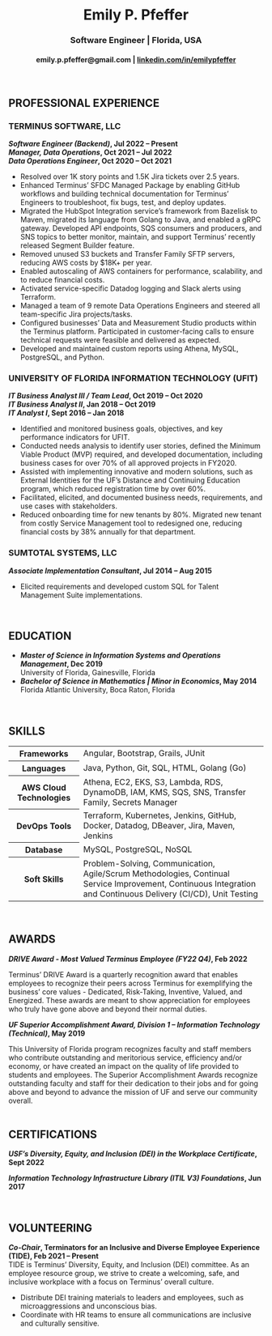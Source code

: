 <h1 align="center">Emily P. Pfeffer</h1>
<h3 align="center">Software Engineer  |  Florida, USA</h3>
<h4 align="center">emily.p.pfeffer@gmail.com | <a href="https://www.linkedin.com/in/emilypfeffer">linkedin.com/in/emilypfeffer</a></h4>

<br>

## PROFESSIONAL EXPERIENCE

### TERMINUS SOFTWARE, LLC

**_Software Engineer (Backend)_, Jul 2022 &ndash; Present**<br>
**_Manager, Data Operations_, Oct 2021 &ndash; Jul 2022**<br>
**_Data Operations Engineer_, Oct 2020 &ndash; Oct 2021**<br>

- Resolved over 1K story points and 1.5K Jira tickets over 2.5 years.
- Enhanced Terminus’ SFDC Managed Package by enabling GitHub workflows and building technical documentation for Terminus’ Engineers to troubleshoot, fix bugs, test, and deploy updates.  
- Migrated the HubSpot Integration service’s framework from Bazelisk to Maven, migrated its language from Golang to Java, and enabled a gRPC gateway. Developed API endpoints, SQS consumers and producers, and SNS topics to better monitor, maintain, and support Terminus’ recently released Segment Builder feature. 
- Removed unused S3 buckets and Transfer Family SFTP servers, reducing AWS costs by $18K+ per year. 
- Enabled autoscaling of AWS containers for performance, scalability, and to reduce financial costs. 
- Activated service-specific Datadog logging and Slack alerts using Terraform. 
- Managed a team of 9 remote Data Operations Engineers and steered all team-specific Jira projects/tasks. 
- Configured businesses’ Data and Measurement Studio products within the Terminus platform. Participated in customer-facing calls to ensure technical requests were feasible and delivered as expected. 
- Developed and maintained custom reports using Athena, MySQL, PostgreSQL, and Python. 

### UNIVERSITY OF FLORIDA INFORMATION TECHNOLOGY (UFIT)
**_IT Business Analyst III / Team Lead_, Oct 2019 &ndash; Oct 2020**<br>
**_IT Business Analyst II_, Jan 2018 &ndash; Oct 2019**<br>
**_IT Analyst I_, Sept 2016 &ndash; Jan 2018**<br>

- Identified and monitored business goals, objectives, and key performance indicators for UFIT. 
- Conducted needs analysis to identify user stories, defined the Minimum Viable Product (MVP) required, and developed documentation, including business cases for over 70% of all approved projects in FY2020.  
- Assisted with implementing innovative and modern solutions, such as External Identities for the UF’s Distance and Continuing Education program, which reduced registration time by over 60%. 
- Facilitated, elicited, and documented business needs, requirements, and use cases with stakeholders. 
- Reduced onboarding time for new tenants by 80%. Migrated new tenant from costly Service Management tool to redesigned one, reducing financial costs by 38% annually for that department. 

### SUMTOTAL SYSTEMS, LLC

**_Associate Implementation Consultant_, Jul 2014 &ndash; Aug 2015**<br>
- Elicited requirements and developed custom SQL for Talent Management Suite implementations.

<br>

## EDUCATION
- **_Master of Science in Information Systems and Operations Management_, Dec 2019**<br>University of Florida, Gainesville, Florida
- **_Bachelor of Science in Mathematics | Minor in Economics_, May 2014**<br>Florida Atlantic University, Boca Raton, Florida

<br>

## SKILLS

<table>
	<tr>
		<th>Frameworks</th>
		<td>Angular, Bootstrap, Grails, JUnit</td>
	</tr>
	<tr>
		<th>Languages</th>
		<td>Java, Python, Git, SQL, HTML, Golang (Go)</td>
	</tr>
	<tr>
		<th>AWS Cloud Technologies</th>
		<td>Athena, EC2, EKS, S3, Lambda, RDS, DynamoDB, IAM, KMS, SQS, SNS, Transfer Family, Secrets Manager</td>
	</tr>
	<tr>
		<th>DevOps Tools</th>
		<td>Terraform, Kubernetes, Jenkins, GitHub, Docker, Datadog, DBeaver, Jira, Maven, Jenkins</td>
	</tr>
	<tr>
		<th>Database</th>
		<td>MySQL, PostgreSQL, NoSQL</td>
	</tr>
	<tr>
		<th>Soft Skills</th>
		<td>Problem-Solving, Communication, Agile/Scrum Methodologies, Continual Service Improvement, Continuous Integration and Continuous Delivery (CI/CD), Unit Testing</td>
	</tr>
</table>
<br>

## AWARDS
**_DRIVE Award - Most Valued Terminus Employee (FY22 Q4)_, Feb 2022**

Terminus’ DRIVE Award is a quarterly recognition award that enables employees to recognize their peers across Terminus for exemplifying the business’ core values - Dedicated, Risk-Taking, Inventive, Valued, and Energized. These awards are meant to show appreciation for employees who truly have gone above and beyond their normal duties.<br>


**_UF Superior Accomplishment Award, Division 1 – Information Technology (Technical)_, May 2019**

This University of Florida program recognizes faculty and staff members who contribute outstanding and meritorious service, efficiency and/or economy, or have created an impact on the quality of life provided to students and employees. The Superior Accomplishment Awards recognize outstanding faculty and staff for their dedication to their jobs and for going above and beyond to advance the mission of UF and serve our community overall.<br><br>

## CERTIFICATIONS
**_USF’s Diversity, Equity, and Inclusion (DEI) in the Workplace Certificate_, Sept 2022**

**_Information Technology Infrastructure Library (ITIL V3) Foundations_, Jun 2017**

<br>

## VOLUNTEERING
**_Co-Chair_, Terminators for an Inclusive and Diverse Employee Experience (TIDE), Feb 2021 &ndash; Present**<br>
TIDE is Terminus’ Diversity, Equity, and Inclusion (DEI) committee. As an employee resource group, we strive to create a welcoming, safe, and inclusive workplace with a focus on Terminus’ overall culture.
- Distribute DEI training materials to leaders and employees, such as microaggressions and unconscious bias.
- Coordinate with HR teams to ensure all communications are inclusive and culturally sensitive.
